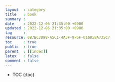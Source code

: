 ```yaml
---
layout  : category
title   : book
summary : 
date    : 2022-12-06 21:35:00 +0900
updated : 2022-12-06 21:35:00 +0900
tag     : 
resource: 0B/BC2D99-A5C1-4A3F-9F6F-016858A735C7
toc     : true
public  : true
parent  : [[index]]
latex   : false
comment : false
---
```

* TOC
{:toc}

